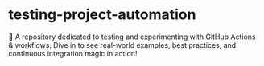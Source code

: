 # testing-project-automation
🤖 A repository dedicated to testing and experimenting with GitHub Actions &amp; workflows. Dive in to see real-world examples, best practices, and continuous integration magic in action!


<!-- TODO -->
<!-- 
move card / get card
https://docs.github.com/en/rest/projects/cards?apiVersion=2022-11-28#move-a-project-card
https://docs.github.com/en/rest/projects/cards?apiVersion=2022-11-28#get-a-project-card 

create pull request
https://docs.github.com/en/rest/pulls/pulls?apiVersion=2022-11-28#create-a-pull-request


https://octokit.github.io/rest.js/v18#usage

-->


<!-- IDEAS -->
<!-- 
use / update the pull request metadata on each commit to a branch


 -->